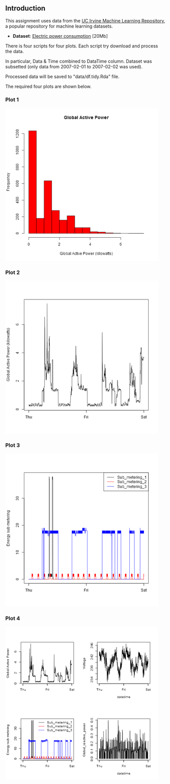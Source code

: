 ## Introduction

This assignment uses data from
the <a href="http://archive.ics.uci.edu/ml/">UC Irvine Machine
Learning Repository</a>, a popular repository for machine learning
datasets.

* <b>Dataset</b>: <a href="https://d396qusza40orc.cloudfront.net/exdata%2Fdata%2Fhousehold_power_consumption.zip">Electric power consumption</a> [20Mb]

There is four scripts for four plots.
Each script try download and process the data.

In particular, Data & Time combined to DataTime column. Dataset was subsetted (only data from 2007-02-01 to 2007-02-02 was used).

Processed data will be saved to "data/df.tidy.Rda" file.

The required four plots are shown below.

### Plot 1

![plot1](plot1.png)

### Plot 2

![plot2](plot2.png)

### Plot 3

![plot3](plot3.png)

### Plot 4

![plot4](plot4.png)

